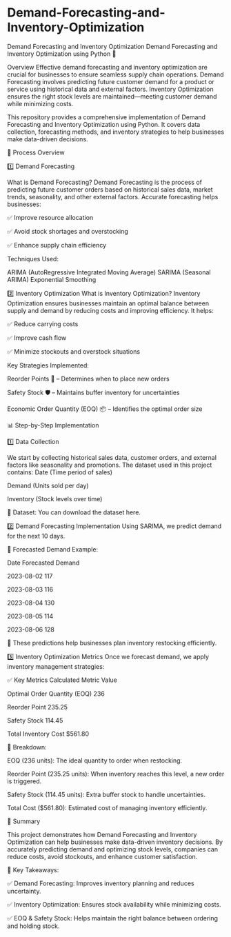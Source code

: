 # Demand-Forecasting-and-Inventory-Optimization 
Demand Forecasting and Inventory Optimization 
Demand Forecasting and Inventory Optimization using Python 🚀

Overview
Effective demand forecasting and inventory optimization are crucial for businesses to ensure seamless supply chain operations. Demand Forecasting involves predicting future customer demand for a product or service using historical data and external factors. Inventory Optimization ensures the right stock levels are maintained—meeting customer demand while minimizing costs.

This repository provides a comprehensive implementation of Demand Forecasting and Inventory Optimization using Python. It covers data collection, forecasting methods, and inventory strategies to help businesses make data-driven decisions.

📌 Process Overview

1️⃣ Demand Forecasting

What is Demand Forecasting?
Demand Forecasting is the process of predicting future customer orders based on historical sales data, market trends, seasonality, and other external factors. Accurate forecasting helps businesses:

✅ Improve resource allocation

✅ Avoid stock shortages and overstocking

✅ Enhance supply chain efficiency

Techniques Used:

ARIMA (AutoRegressive Integrated Moving Average)
SARIMA (Seasonal ARIMA)
Exponential Smoothing

2️⃣ Inventory Optimization
What is Inventory Optimization?
Inventory Optimization ensures businesses maintain an optimal balance between supply and demand by reducing costs and improving efficiency. It helps:

✅ Reduce carrying costs

✅ Improve cash flow

✅ Minimize stockouts and overstock situations

Key Strategies Implemented:

Reorder Points 📌 – Determines when to place new orders

Safety Stock 🛡 – Maintains buffer inventory for uncertainties

Economic Order Quantity (EOQ) 📦 – Identifies the optimal order size

📊 Step-by-Step Implementation

1️⃣ Data Collection

We start by collecting historical sales data, customer orders, and external factors like seasonality and promotions. The dataset used in this project contains:
Date (Time period of sales)

Demand (Units sold per day)

Inventory (Stock levels over time)

💾 Dataset: You can download the dataset here.

2️⃣ Demand Forecasting Implementation
Using SARIMA, we predict demand for the next 10 days.

📌 Forecasted Demand Example:

Date	Forecasted Demand

2023-08-02	117

2023-08-03	116

2023-08-04	130

2023-08-05	114

2023-08-06	128

📌 These predictions help businesses plan inventory restocking efficiently.


3️⃣ Inventory Optimization Metrics
Once we forecast demand, we apply inventory management strategies:


✅ Key Metrics Calculated
Metric	Value

Optimal Order Quantity (EOQ)	236

Reorder Point	235.25

Safety Stock	114.45

Total Inventory Cost	$561.80

📌 Breakdown:

EOQ (236 units): The ideal quantity to order when restocking.

Reorder Point (235.25 units): When inventory reaches this level, a new order is triggered.

Safety Stock (114.45 units): Extra buffer stock to handle uncertainties.

Total Cost ($561.80): Estimated cost of managing inventory efficiently.

📌 Summary

This project demonstrates how Demand Forecasting and Inventory Optimization can help businesses make data-driven inventory decisions. By accurately predicting demand and optimizing stock levels, companies can reduce costs, avoid stockouts, and enhance customer satisfaction.

🚀 Key Takeaways:

✅ Demand Forecasting: Improves inventory planning and reduces uncertainty.

✅ Inventory Optimization: Ensures stock availability while minimizing costs.

✅ EOQ & Safety Stock: Helps maintain the right balance between ordering and holding stock.


